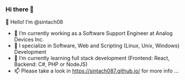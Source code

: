 ### Hi there 👋

👋 Hello! I’m @sintach08
- 🌱 I’m currently working as a Software Support Engineer at Analog Devices Inc.
- 💞️ I specialize in Software, Web and Scripting (Linux, Unix, Windows) Development
- 🌱 I’m currently learning full stack development (Frontend: React, Backend: C#, PHP or NodeJS)
- 📫 Please take a look in https://sintach087.github.io/ for more info ...
